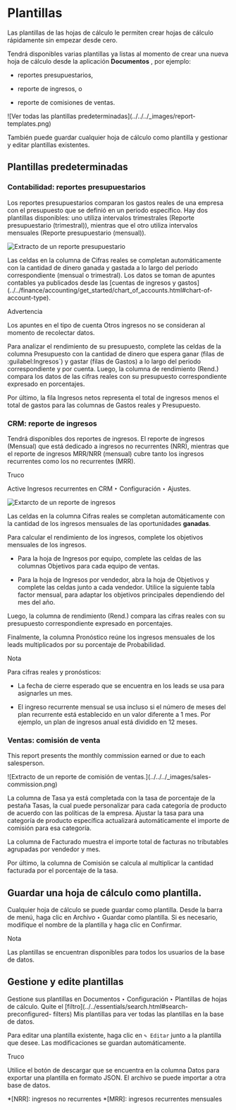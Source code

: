 # Plantillas

Las plantillas de las hojas de cálculo le permiten crear hojas de cálculo
rápidamente sin empezar desde cero.

Tendrá disponibles varias plantillas ya listas al momento de crear una nueva
hoja de cálculo desde la aplicación **Documentos** , por ejemplo:

  * reportes presupuestarios,

  * reporte de ingresos, o

  * reporte de comisiones de ventas.

![Ver todas las plantillas predeterminadas](../../../_images/report-
templates.png)

También puede guardar cualquier hoja de cálculo como plantilla y gestionar y
editar plantillas existentes.

## Plantillas predeterminadas

### Contabilidad: reportes presupuestarios

Los reportes presupuestarios comparan los gastos reales de una empresa con el
presupuesto que se definió en un periodo específico. Hay dos plantillas
disponibles: uno utiliza intervalos trimestrales (Reporte presupuestario
(trimestral)), mientras que el otro utiliza intervalos mensuales (Reporte
presupuestario (mensual)).

![Extracto de un reporte presupuestario ](../../../_images/budget-report.png)

Las celdas en la columna de Cifras reales se completan automáticamente con la
cantidad de dinero ganada y gastada a lo largo del periodo correspondiente
(mensual o trimestral). Los datos se toman de apuntes contables ya publicados
desde las [cuentas de ingresos y
gastos](../../finance/accounting/get_started/chart_of_accounts.html#chart-of-
account-type).

Advertencia

Los apuntes en el tipo de cuenta Otros ingresos no se consideran al momento de
recolectar datos.

Para analizar el rendimiento de su presupuesto, complete las celdas de la
columna Presupuesto con la cantidad de dinero que espera ganar (filas de
:guilabel:Ingresos`) y gastar (filas de Gastos) a lo largo del periodo
correspondiente y por cuenta. Luego, la columna de rendimiento (Rend.) compara
los datos de las cifras reales con su presupuesto correspondiente expresado en
porcentajes.

Por último, la fila Ingresos netos representa el total de ingresos menos el
total de gastos para las columnas de Gastos reales y Presupuesto.

### CRM: reporte de ingresos

Tendrá disponibles dos reportes de ingresos. El reporte de ingresos (Mensual)
que está dedicado a ingresos no recurrentes (NRR), mientras que el reporte de
ingresos MRR/NRR (mensual) cubre tanto los ingresos recurrentes como los no
recurrentes (MRR).

Truco

Active Ingresos recurrentes en CRM ‣ Configuración ‣ Ajustes.

![Extarcto de un reporte de ingresos ](../../../_images/pipeline-revenue.png)

Las celdas en la columna Cifras reales se completan automáticamente con la
cantidad de los ingresos mensuales de las oportunidades **ganadas**.

Para calcular el rendimiento de los ingresos, complete los objetivos mensuales
de los ingresos.

  * Para la hoja de Ingresos por equipo, complete las celdas de las columnas Objetivos para cada equipo de ventas.

  * Para la hoja de Ingresos por vendedor, abra la hoja de Objetivos y complete las celdas junto a cada vendedor. Utilice la siguiente tabla factor mensual, para adaptar los objetivos principales dependiendo del mes del año.

Luego, la columna de rendimiento (Rend.) compara las cifras reales con su
presupuesto correspondiente expresado en porcentajes.

Finalmente, la columna Pronóstico reúne los ingresos mensuales de los leads
multiplicados por su porcentaje de Probabilidad.

Nota

Para cifras reales y pronósticos:

  * La fecha de cierre esperado que se encuentra en los leads se usa para asignarles un mes.

  * El ingreso recurrente mensual se usa incluso si el número de meses del plan recurrente está establecido en un valor diferente a 1 mes. Por ejemplo, un plan de ingresos anual está dividido en 12 meses.

### Ventas: comisión de venta

This report presents the monthly commission earned or due to each salesperson.

![Extracto de un reporte de comisión de ventas.](../../../_images/sales-
commission.png)

La columna de Tasa ya está completada con la tasa de porcentaje de la pestaña
Tasas, la cual puede personalizar para cada categoría de producto de acuerdo
con las políticas de la empresa. Ajustar la tasa para una categoría de
producto específica actualizará automáticamente el importe de comisión para
esa categoría.

La columna de Facturado muestra el importe total de facturas no tributables
agrupadas por vendedor y mes.

Por último, la columna de Comisión se calcula al multiplicar la cantidad
facturada por el porcentaje de la tasa.

## Guardar una hoja de cálculo como plantilla.

Cualquier hoja de cálculo se puede guardar como plantilla. Desde la barra de
menú, haga clic en Archivo ‣ Guardar como plantilla. Si es necesario,
modifíque el nombre de la plantilla y haga clic en Confirmar.

Nota

Las plantillas se encuentran disponibles para todos los usuarios de la base de
datos.

## Gestione y edite plantillas

Gestione sus plantillas en Documentos ‣ Configuración ‣ Plantillas de hojas de
cálculo. Quite el [filtro](../../essentials/search.html#search-preconfigured-
filters) Mis plantillas para ver todas las plantillas en la base de datos.

Para editar una plantilla existente, haga clic en `✎ Editar` junto a la
plantilla que desee. Las modificaciones se guardan automáticamente.

Truco

Utilice el botón de descargar que se encuentra en la columna Datos para
exportar una plantilla en formato JSON. El archivo se puede importar a otra
base de datos.

  *[NRR]: ingresos no recurrentes
  *[MRR]: ingresos recurrentes mensuales

